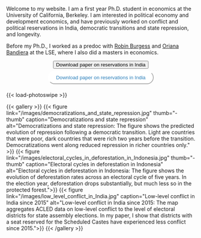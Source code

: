 Welcome to my website. I am a first year Ph.D. student in economics at the University of California, Berkeley. I am interested in political economy and development economics, and have previously worked on conflict and political reservations in India, democratic transitions and state repression, and longevity.

Before my Ph.D., I worked as a predoc with  <a href="https://robinburgess.com" target="_blank">Robin Burgess</a> and <a href="https://orianabandiera.net" target="_blank">Oriana Bandiera</a> at the LSE, where I also did a masters in economics. 


<div style="text-align: center">
<a href="/pdf/2021_Mandated_Representation_and_Low-Level_Conflict.pdf">
<button class="button1">Download paper on reservations in India</button>
</a>
</div> 


<div style="text-align: center">
<a href="jonathanold.github.io/pdf/2021_Mandated_Representation_and_Low-Level_Conflict.pdf">
<button style="background-color:#ffffff;margin-top:6px;margin-bottom:6px;border-radius:20px; border-color:#ffffff; shadow-color:#ffffff; color:#267CB9; padding:8px 20px;  ">
Download paper on reservations in India
</button>
</a>
</div> 



{{< load-photoswipe >}}

{{< gallery >}}
  {{< figure link="/images/democratizations_and_state_repression.jpg" thumb="-thumb" caption="Democratizations and state repression" alt="Democratizations and state repression: The figure shows the predicted evolution of repression following a democratic transition. Light are countries that were poor, dark countries that were rich two years before the transition. Democratizations went along reduced repression in richer countries only." >}}
  {{< figure link="/images/electoral_cycles_in_deforestation_in_Indonesia.jpg" thumb="-thumb" caption="Electoral cycles in deforestation in Indonesia"  alt="Electoral cycles in deforestation in Indonesia: The figure shows the evolution of deforestation rates across an electoral cycle of five years. In the election year, deforestation drops substantially, but much less so in the protected forest.">}}
  {{< figure link="/images/low_level_conflict_in_India.jpg"  caption="Low-level conflict in India since 2015" alt="Low-level conflict in India since 2015: The map aggregates ACLED data on low-level conflict to the level of electoral districts for state assembly elections. In my paper, I show that districts with a seat reserved for the Scheduled Castes have experienced less conflict since 2015.">}}
{{< /gallery >}}